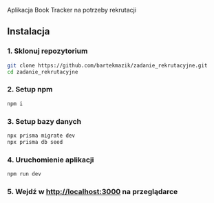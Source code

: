 

Aplikacja Book Tracker na potrzeby rekrutacji

## Instalacja

### 1. Sklonuj repozytorium
```bash
git clone https://github.com/bartekmazik/zadanie_rekrutacyjne.git
cd zadanie_rekrutacyjne
```
### 2. Setup npm
```bash
npm i
```
### 3. Setup bazy danych
```bash
npx prisma migrate dev
npx prisma db seed
```
### 4. Uruchomienie aplikacji
```bash
npm run dev
```
### 5. Wejdź w [http://localhost:3000](http://localhost:3000) na przeglądarce
